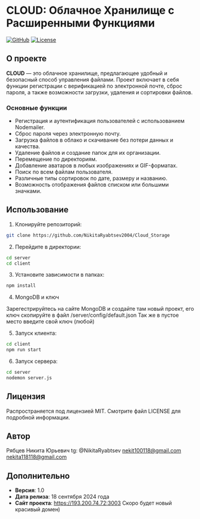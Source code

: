 # CLOUD: Облачное Хранилище с Расширенными Функциями

[![GitHub](https://img.shields.io/badge/GitHub-Link-blue.svg)](https://github.com/NikitaRyabtsev2004/Cloud_Storage)
[![License](https://img.shields.io/badge/License-MIT-yellow.svg)](LICENSE)

## О проекте

**CLOUD** — это облачное хранилище, предлагающее удобный и безопасный способ управления файлами. Проект включает в себя функции регистрации с верификацией по электронной почте, сброс пароля, а также возможности загрузки, удаления и сортировки файлов. 

### Основные функции

- Регистрация и аутентификация пользователей с использованием Nodemailer.
- Сброс пароля через электронную почту.
- Загрузка файлов в облако и скачивание без потери данных и качества.
- Удаление файлов и создание папок для их организации.
- Перемещение по директориям.
- Добавление аватаров в любых изображениях и GIF-форматах.
- Поиск по всем файлам пользователя.
- Различные типы сортировок по дате, размеру и названию.
- Возможность отображения файлов списком или большими значками.

## Использование

1. Клонируйте репозиторий:
```bash
git clone https://github.com/NikitaRyabtsev2004/Cloud_Storage
```

2. Перейдите в директории:
```bash
cd server
cd client
```

3. Установите зависимости в папках:
```bash
npm install
```

4. MongoDB и ключ

Зарегестрируйтесь на сайте MongoDB и создайте там новый проект, его ключ скопируйте в файл /server/config/default.json
Так же в пустое место введите свой ключ (любой)

5. Запуск клиента:
```bash
cd client
npm run start
```

6. Запуск сервера:
```bash
cd server
nodemon server.js
```

## Лицензия

Распространяется под лицензией MIT. Смотрите файл LICENSE для подробной информации.

## Автор

Рябцев Никита Юрьевич
tg: @NikitaRyabtsev
nekit100118@gmail.com
nekita118118@gmail.com

## Дополнительно

- **Версия**: 1.0
- **Дата релиза**: 18 сентября 2024 года
- **Сайт проекта**: https://193.200.74.72:3003 Скоро будет новый красивый домен)
